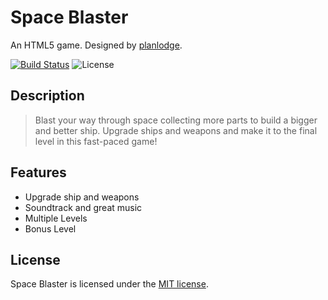 # Space Blaster

An HTML5 game. Designed by [planlodge](http://planlodge.com).

[![Build Status](https://travis-ci.org/stevenbenner/jquery-powertip.svg?branch=master)](https://travis-ci.org/stevenbenner/jquery-powertip)
![License](https://img.shields.io/packagist/l/doctrine/orm.svg)

## Description

> Blast your way through space collecting more parts to build a bigger and better ship. Upgrade ships and weapons and make it to the final level in this fast-paced game!

## Features
- Upgrade ship and weapons
- Soundtrack and great music
- Multiple Levels
- Bonus Level

## License

Space Blaster is licensed under the [MIT license](http://opensource.org/licenses/MIT).
